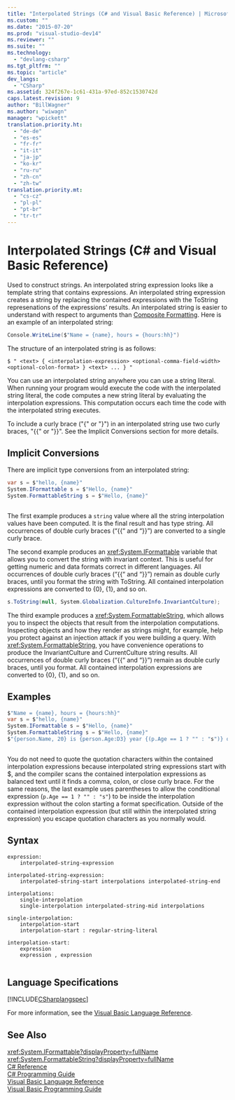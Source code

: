 ```yaml
---
title: "Interpolated Strings (C# and Visual Basic Reference) | Microsoft Docs"
ms.custom: ""
ms.date: "2015-07-20"
ms.prod: "visual-studio-dev14"
ms.reviewer: ""
ms.suite: ""
ms.technology: 
  - "devlang-csharp"
ms.tgt_pltfrm: ""
ms.topic: "article"
dev_langs: 
  - "CSharp"
ms.assetid: 324f267e-1c61-431a-97ed-852c1530742d
caps.latest.revision: 9
author: "BillWagner"
ms.author: "wiwagn"
manager: "wpickett"
translation.priority.ht: 
  - "de-de"
  - "es-es"
  - "fr-fr"
  - "it-it"
  - "ja-jp"
  - "ko-kr"
  - "ru-ru"
  - "zh-cn"
  - "zh-tw"
translation.priority.mt: 
  - "cs-cz"
  - "pl-pl"
  - "pt-br"
  - "tr-tr"
---
```

# Interpolated Strings (C# and Visual Basic Reference)
Used to construct strings.  An interpolated string expression looks like a template string that contains expressions.  An interpolated string expression creates a string by replacing the contained expressions with the ToString represenations of the expressions’ results.  An interpolated string is easier to understand with respect to arguments than [Composite Formatting](../Topic/Composite%20Formatting.md).  Here is an example of an interpolated string:  
  
```c#  
Console.WriteLine($"Name = {name}, hours = {hours:hh}")  
```  
  
 The structure of an interpolated string is as follows:  
  
```  
$ " <text> { <interpolation-expression> <optional-comma-field-width> <optional-colon-format> } <text> ... } "  
```  
  
 You can use an interpolated string anywhere you can use a string literal.  When running your program would execute the code with the interpolated string literal, the code computes a new string literal by evaluating the interpolation expressions.  This computation occurs each time the code with the interpolated string executes.  
  
 To include a curly brace ("{" or "}") in an interpolated string use two curly braces, "{{" or "}}".  See the Implicit Conversions section for more details.  
  
## Implicit Conversions  
 There are implicit type conversions from an interpolated string:  
  
```c#  
var s = $"hello, {name}"  
System.IFormattable s = $"Hello, {name}"  
System.FormattableString s = $"Hello, {name}"  
  
```  
  
 The first example produces a `string` value where all the string interpolation values have been computed.  It is the final result and has type string.  All occurrences of double curly braces (“{{“ and “}}”) are converted to a single curly brace.  
  
 The second example produces an <xref:System.IFormattable> variable that allows you to convert the string with invariant context.  This is useful for getting numeric and data formats correct in different languages.  All occurrences of double curly braces (“{{“ and “}}”) remain as double curly braces, until you format the string with ToString.  All contained interpolation expressions are converted to {0}, {1}, and so on.  
  
```c#  
s.ToString(null, System.Globalization.CultureInfo.InvariantCulture);  
```  
  
 The third example produces a <xref:System.FormattableString>, which allows you to inspect the objects that result from the interpolation computations.  Inspecting objects and how they render as strings might, for example, help you protect against an injection attack if you were building a query.  With <xref:System.FormattableString>, you have convenience operations to produce the InvariantCulture and CurrentCulture string results.  All occurrences of double curly braces (“{{“ and “}}”) remain as double curly braces, until you format.  All contained interpolation expressions are converted to {0}, {1}, and so on.  
  
## Examples  
  
```c#  
$"Name = {name}, hours = {hours:hh}"  
var s = $"hello, {name}"  
System.IFormattable s = $"Hello, {name}"  
System.FormattableString s = $"Hello, {name}"  
$"{person.Name, 20} is {person.Age:D3} year {(p.Age == 1 ? "" : "s")} old."  
  
```  
  
 You do not need to quote the quotation characters within the contained interpolation expressions because interpolated string expressions start with $, and the compiler scans the contained interpolation expressions as balanced text until it finds a comma, colon, or close curly brace.  For the same reasons, the last example uses parentheses to allow the conditional expression (`p.Age == 1 ? "" : "s"`) to be inside the interpolation expression without the colon starting a format specification.  Outside of the contained interpolation expression (but still within the interpolated string expression) you escape quotation characters as you normally would.  
  
## Syntax  
  
```  
expression:  
    interpolated-string-expression  
  
interpolated-string-expression:  
    interpolated-string-start interpolations interpolated-string-end  
  
interpolations:  
    single-interpolation  
    single-interpolation interpolated-string-mid interpolations  
  
single-interpolation:  
    interpolation-start  
    interpolation-start : regular-string-literal  
  
interpolation-start:  
    expression  
    expression , expression  
  
```  
  
## Language Specifications  
 [!INCLUDE[CSharplangspec](../../../csharp/language-reference/keywords/includes/csharplangspec_md.md)]  
  
 For more information, see the [Visual Basic Language Reference](../../../visual-basic/language-reference/index.md).  
  
## See Also  
 <xref:System.IFormattable?displayProperty=fullName>   
 <xref:System.FormattableString?displayProperty=fullName>   
 [C# Reference](../../../csharp/language-reference/index.md)   
 [C# Programming Guide](../../../csharp/programming-guide/index.md)   
 [Visual Basic Language Reference](../../../visual-basic/language-reference/index.md)   
 [Visual Basic Programming Guide](../../../visual-basic/programming-guide/index.md)